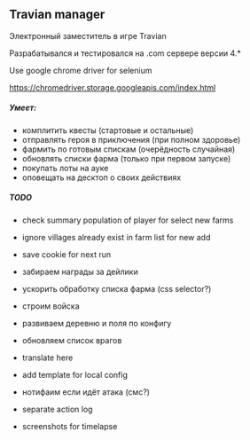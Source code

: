 Travian manager
---

Электронный заместитель в игре Travian

Разрабатывался и тестировался на .com сервере версии 4.*

Use google chrome driver for selenium

https://chromedriver.storage.googleapis.com/index.html


##### Умеет:
- комплитить квесты (стартовые и остальные)
- отправлять героя в приключения (при полном здоровье)
- фармить по готовым спискам (очерёдность случайная)
- обновлять списки фарма (только при первом запуске)
- покупать лоты на ауке
- оповещать на десктоп о своих действиях


##### TODO

- check summary population of player for select new farms
- ignore villages already exist in farm list for new add
- save cookie for next run
- забираем награды за дейлики
- ускорить обработку списка фарма (css selector?)

- строим войска
- развиваем деревню и поля по конфигу
- обновляем список врагов
- translate here
- add template for local config

- нотифаим если идёт атака (смс?)
- separate action log
- screenshots for timelapse
